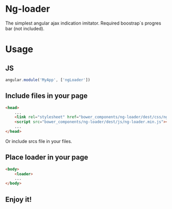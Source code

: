 # Ng-loader

The simplest angular ajax indication imitator. Required boostrap`s progres bar (not included).

# Usage

## JS

```javascript
angular.module('MyApp', ['ngLoader'])
```

## Include files in your page

```html
<head>
    ...
    <link rel="stylesheet" href="bower_components/ng-loader/dest/css/ng-loader.min.css">
    <script src="bower_components/ng-loader/dest/js/ng-loader.min.js"></script>
    ...
</head>
```

Or include srcs file in your files.

## Place loader in your page

```html
<body>
    <loader>
    ...
</body>
```

## Enjoy it!